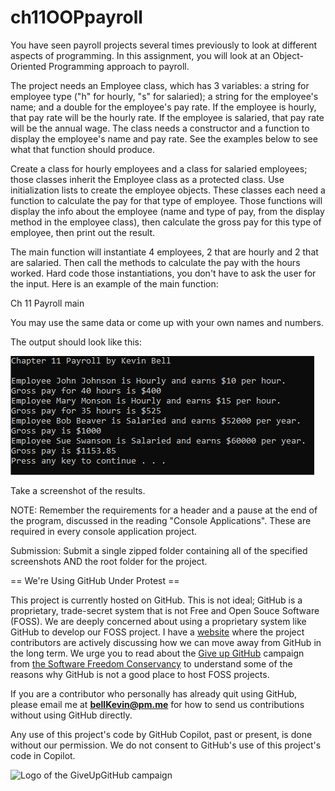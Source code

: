 # ch11OOPpayroll

You have seen payroll projects several times previously to look at different aspects of programming. In this assignment, you will look at an Object-Oriented Programming approach to payroll. 

The project needs an Employee class, which has 3 variables: a string for employee type ("h" for hourly, "s" for salaried); a string for the employee's name; and a double for the employee's pay rate. If the employee is hourly, that pay rate will be the hourly rate. If the employee is salaried, that pay rate will be the annual wage. The class needs a constructor and a function to display the employee's name and pay rate. See the examples below to see what that function should produce.

Create a class for hourly employees and a class for salaried employees; those classes inherit the Employee class as a protected class. Use initialization lists to create the employee objects. These classes each need a function to calculate the pay for that type of employee. Those functions will display the info about the employee (name and type of pay, from the display method in the employee class), then calculate the gross pay for this type of employee, then print out the result.

The main function will instantiate 4 employees, 2 that are hourly and 2 that are salaried. Then call the methods to calculate the pay with the hours worked. Hard code those instantiations, you don't have to ask the user for the input. Here is an example of the main function:

Ch 11 Payroll main

You may use the same data or come up with your own names and numbers.

The output should look like this:

![Ch 11 Payroll example](https://github.com/bell-kevin/ch11OOPpayroll/blob/main/ch11OOPpayroll/payroll.PNG)

Take a screenshot of the results.

 

NOTE: Remember the requirements for a header and a pause at the end of the program, discussed in the reading "Console Applications". These are required in every console application project.

Submission: Submit a single zipped folder containing all of the specified screenshots AND the root folder for the project.

== We're Using GitHub Under Protest ==

This project is currently hosted on GitHub.  This is not ideal; GitHub is a
proprietary, trade-secret system that is not Free and Open Souce Software
(FOSS).  We are deeply concerned about using a proprietary system like GitHub
to develop our FOSS project. I have a [website](https://bellKevin.me) where the
project contributors are actively discussing how we can move away from GitHub
in the long term.  We urge you to read about the [Give up GitHub](https://GiveUpGitHub.org) campaign 
from [the Software Freedom Conservancy](https://sfconservancy.org) to understand some of the reasons why GitHub is not 
a good place to host FOSS projects.

If you are a contributor who personally has already quit using GitHub, please
email me at **bellKevin@pm.me** for how to send us contributions without
using GitHub directly.

Any use of this project's code by GitHub Copilot, past or present, is done
without our permission.  We do not consent to GitHub's use of this project's
code in Copilot.

![Logo of the GiveUpGitHub campaign](https://sfconservancy.org/img/GiveUpGitHub.png)
